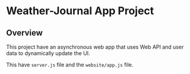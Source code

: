 # Weather-Journal App Project

## Overview
This project have an asynchronous web app that uses Web API and user data to dynamically update the UI. 

This have `server.js` file and the `website/app.js` file. 

